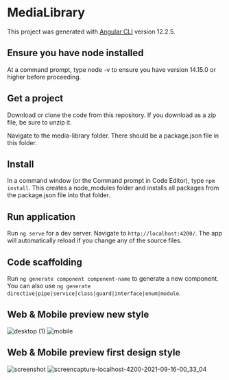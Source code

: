 # MediaLibrary

This project was generated with [Angular CLI](https://github.com/angular/angular-cli) version 12.2.5.

## Ensure you have node installed

At a command prompt, type node -v to ensure you have version 14.15.0 or higher before proceeding.

## Get a project

Download or clone the code from this repository.
If you download as a zip file, be sure to unzip it.

Navigate to the media-library folder.
There should be a package.json file in this folder.

## Install

In a command window (or the Command prompt in Code Editor), type `npm install`.
This creates a node_modules folder and installs all packages from the package.json file into that folder.

## Run application

Run `ng serve` for a dev server. Navigate to `http://localhost:4200/`. The app will automatically reload if you change any of the source files.

## Code scaffolding

Run `ng generate component component-name` to generate a new component. You can also use `ng generate directive|pipe|service|class|guard|interface|enum|module`.


## Web & Mobile preview new style

![desktop (1)](https://user-images.githubusercontent.com/52496724/133753281-156fb09b-19d2-469a-948d-3ea155d23741.png)
![mobile](https://user-images.githubusercontent.com/52496724/133753313-b5f621bd-ab1a-404c-a307-08a360368bee.png)

## Web & Mobile preview first design style
![screenshot](https://user-images.githubusercontent.com/52496724/133520025-86ecf9d6-d84e-4a84-bc79-b42c7ababbc2.png)
![screencapture-localhost-4200-2021-09-16-00_33_04](https://user-images.githubusercontent.com/52496724/133520044-334ed26d-74d0-49a3-8b46-5a3ee078b265.png)
